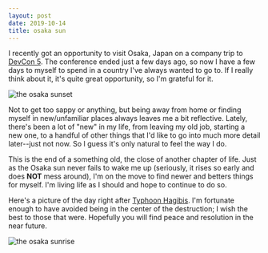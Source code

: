 ```yaml
---
layout: post
date: 2019-10-14
title: osaka sun
---
```


I recently got an opportunity to visit Osaka, Japan on a company trip to
[DevCon 5](https://devcon.org/).
The conference ended just a few days ago, so now I have a few days to myself
to spend in a country I've always wanted to go to. If I really think about it,
it's quite great opportunity, so I'm grateful for it.

![the osaka sunset](/images/osaka-sunset.png)

Not to get too sappy or anything, but being away from home or finding myself
in new/unfamiliar places always leaves me a bit reflective. Lately, there's been
a lot of "new" in my life, from leaving my old job, starting a new one, to
a handful of other things that I'd like to go into much more detail later--just
not now. So I guess it's only natural to feel the way I do.

This is the end of a something old, the close of another chapter of life.
Just as the Osaka sun never fails to wake me up (seriously, it rises so early
and does **NOT** mess around), I'm on the move to find newer and betters things
for myself. I'm living life as I should and hope to continue to do so.

Here's a picture of the day right after 
[Typhoon Hagibis](https://en.wikipedia.org/wiki/Typhoon_Hagibis_(2019)).
I'm fortunate enough to have avoided being in the center of the destruction;
I wish the best to those that were. Hopefully you will find peace and resolution
in the near future.

![the osaka sunrise](/images/osaka-sunrise.png)
